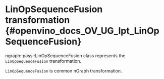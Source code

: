 # LinOpSequenceFusion transformation {#openvino_docs_OV_UG_lpt_LinOpSequenceFusion}

ngraph::pass::LinOpSequenceFusion class represents the `LinOpSequenceFusion` transformation.

`LinOpSequenceFusion` is common nGraph transformation.
